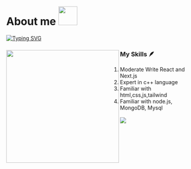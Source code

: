 #  About me <img src="https://images-wixmp-ed30a86b8c4ca887773594c2.wixmp.com/f/7e8b60ba-4c38-48f8-b55d-e3059ab520d7/dfogi2p-e14bb0f1-9e1d-4fe4-bda4-01b8a23544b9.jpg?token=eyJ0eXAiOiJKV1QiLCJhbGciOiJIUzI1NiJ9.eyJzdWIiOiJ1cm46YXBwOjdlMGQxODg5ODIyNjQzNzNhNWYwZDQxNWVhMGQyNmUwIiwiaXNzIjoidXJuOmFwcDo3ZTBkMTg4OTgyMjY0MzczYTVmMGQ0MTVlYTBkMjZlMCIsIm9iaiI6W1t7InBhdGgiOiJcL2ZcLzdlOGI2MGJhLTRjMzgtNDhmOC1iNTVkLWUzMDU5YWI1MjBkN1wvZGZvZ2kycC1lMTRiYjBmMS05ZTFkLTRmZTQtYmRhNC0wMWI4YTIzNTQ0YjkuanBnIn1dXSwiYXVkIjpbInVybjpzZXJ2aWNlOmZpbGUuZG93bmxvYWQiXX0.quNKesqcUIaS6DwhJnlCkeJ-DPSh911hCS1wdlZ1x2g" style="height:50px"> 


[![Typing SVG](https://readme-typing-svg.herokuapp.com?font=Fira+Code&pause=1000&color=F756EE&background=FFADFA48&random=false&width=435&lines=The+five+boxing+wizards+jump+quickly)](https://git.io/typing-svg)


<div >
      <div>
        <img align="left" src="https://i.pinimg.com/564x/dc/98/ae/dc98ae04a681496bd90f4dbac7c78206.jpg" width="300">
      </div>

  <div>
    <h3>
     My Skills 🪶
    </h3>
    <ol>
        <li>
          Moderate Write React and Next.js
        </li>
        <li>
            Expert in c++ language
          </li>
        <li>
            Familiar with html,css,js,tailwind
          </li>
      <li>
            Familiar with node.js, MongoDB, Mysql
          </li>
          <br>
          <img src="https://skillicons.dev/icons?i=js,html,css,cpp,nodejs,nextjs,postgres,react,tailwind,ts">
    </ol>
        
  </div>
</div>



